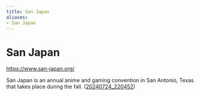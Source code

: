 ```yaml
---
title: San Japan
aliases:
- San Japan
---
```


# San Japan

https://www.san-japan.org/

San Japan is an annual anime and gaming convention in San Antonio, Texas that takes place during the fall. ([20240724_220452](../entries/20240724_220452.md))
